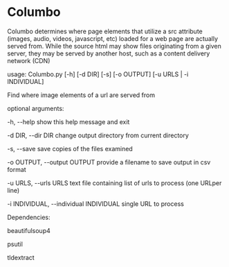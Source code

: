 # Columbo

Columbo determines where page elements that utilize a src attribute (images, 
audio, videos, javascript, etc) loaded for a web page are actually served 
from.  While the source html may show files originating from a given server, 
they may be served by another host, such as a content delivery network (CDN)

usage: Columbo.py [-h] [-d DIR] [-s] [-o OUTPUT] [-u URLS | -i INDIVIDUAL]

Find where image elements of a url are served from

optional arguments:

  -h, --help                              show this help message and exit
  
  -d DIR, --dir DIR                       change output directory from current directory
  
  -s, --save                              save copies of the files examined
  
  -o OUTPUT, --output OUTPUT              provide a filename to save output in csv format
                        
  -u URLS, --urls URLS                    text file containing list of urls to process (one URLper line)
                        
  -i INDIVIDUAL, --individual INDIVIDUAL  single URL to process

Dependencies:

beautifulsoup4

psutil

tldextract
